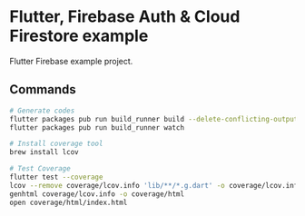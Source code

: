 # Flutter, Firebase Auth & Cloud Firestore example

Flutter Firebase example project.

## Commands

```bash
# Generate codes
flutter packages pub run build_runner build --delete-conflicting-outputs
flutter packages pub run build_runner watch

# Install coverage tool
brew install lcov

# Test Coverage
flutter test --coverage
lcov --remove coverage/lcov.info 'lib/**/*.g.dart' -o coverage/lcov.info
genhtml coverage/lcov.info -o coverage/html
open coverage/html/index.html
```
